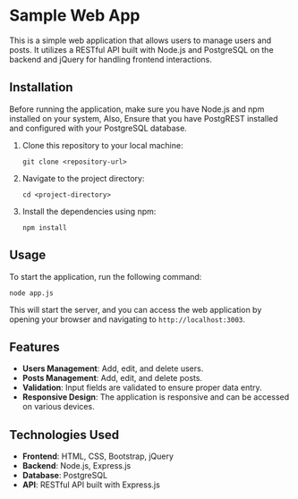 # Sample Web App

This is a simple web application that allows users to manage users and posts. It utilizes a RESTful API built with Node.js and PostgreSQL on the backend and jQuery for handling frontend interactions.

## Installation

Before running the application, make sure you have Node.js and npm installed on your system, Also, Ensure that you have PostgREST installed and configured with your PostgreSQL database.

1. Clone this repository to your local machine:

    ```
    git clone <repository-url>
    ```

2. Navigate to the project directory:

    ```
    cd <project-directory>
    ```

3. Install the dependencies using npm:

    ```
    npm install
    ```

## Usage

To start the application, run the following command:

```
node app.js
```

This will start the server, and you can access the web application by opening your browser and navigating to `http://localhost:3003`.

## Features

- **Users Management**: Add, edit, and delete users.
- **Posts Management**: Add, edit, and delete posts.
- **Validation**: Input fields are validated to ensure proper data entry.
- **Responsive Design**: The application is responsive and can be accessed on various devices.

## Technologies Used

- **Frontend**: HTML, CSS, Bootstrap, jQuery
- **Backend**: Node.js, Express.js
- **Database**: PostgreSQL
- **API**: RESTful API built with Express.js

